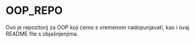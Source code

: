 # OOP_REPO

Ovo je repozitorij za OOP koji ćemo s vremenom nadopunjavati, kao i ovaj README file s objašnjenjima.
